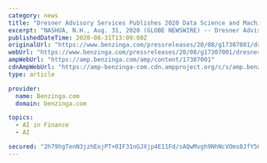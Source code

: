 ```yaml
---
category: news
title: "Dresner Advisory Services Publishes 2020 Data Science and Machine Learning Market Study"
excerpt: "NASHUA, N.H., Aug. 31, 2020 (GLOBE NEWSWIRE) -- Dresner Advisory Services today published the 2020 Data Science and Machine Learning Market Study, part of its Wisdom of Crowds® series of research."
publishedDateTime: 2020-08-31T13:09:00Z
originalUrl: "https://www.benzinga.com/pressreleases/20/08/g17307001/dresner-advisory-services-publishes-2020-data-science-and-machine-learning-market-study"
webUrl: "https://www.benzinga.com/pressreleases/20/08/g17307001/dresner-advisory-services-publishes-2020-data-science-and-machine-learning-market-study"
ampWebUrl: "https://amp.benzinga.com/amp/content/17307001"
cdnAmpWebUrl: "https://amp-benzinga-com.cdn.ampproject.org/c/s/amp.benzinga.com/amp/content/17307001"
type: article

provider:
  name: Benzinga.com
  domain: benzinga.com

topics:
  - AI in Finance
  - AI

secured: "2h79hgTenN3jzhEojPT+0IF31nGJXjp4E11Fd/sAQwMvgh9NhNcVOms0JfY5CcagjqIw1hx4J0hXcZMR7x3Tagx/zyZF9ynXvu8h67mJxP/EH+4+APFjbqz173aTB9Utvm7oaNydHh6vTBgnu19NKLbUI7qOxRGuhiLu/MxcEjl/HP9ACrCw3QpA0AKAC3XkiHuNzBZQDreodXbpdE4uFYp0FG0ahvwkWU2n2G2mM2kfcoor4OD2KuThGp3GkOEHieDyzQGOWU7SV6rBSom/hhdW/MYeGD/5nyiJmAsf5H22BshryFHEIFoRkKWvaJAMRRXlFkfmYmuO73JqU1P1t9OkXrZ0SxGdqqpSMJuULLc=;euk7ntVOP0bAMEvZMzXqtw=="
---
```


